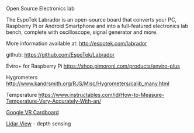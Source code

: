 Open Source Electronics lab

The EspoTek Labrador is an open-source board that converts your PC, Raspberry Pi or Android Smartphone and into a full-featured electronics lab bench, complete with oscilloscope, signal generator and more.

More information available at: http://espotek.com/labrador

github: https://github.com/EspoTek/Labrador

Eviro+ for Raspberry Pi 
https://shop.pimoroni.com/products/enviro-plus

Hygrometers
http://www.kandrsmith.org/RJS/Misc/Hygrometers/calib_many.html

Temperature
https://www.instructables.com/id/How-to-Measure-Temperature-Very-Accurately-With-an/


[Google VR Cardboard](https://github.com/googlevr/cardboard)

[Lidar View](https://github.com/Kitware/LidarView) - depth sensing
